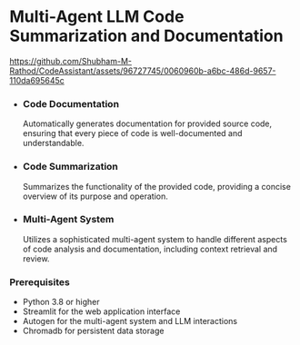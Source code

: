 # Multi-Agent LLM Code Summarization and Documentation

https://github.com/Shubham-M-Rathod/CodeAssistant/assets/96727745/0060960b-a6bc-486d-9657-110da695645c

<ul>
<li shape='square'><h3>Code Documentation</h3>Automatically generates documentation for provided source code, ensuring that every piece of code is well-documented and understandable.</li>
<li shape='square'><h3>Code Summarization</h3>Summarizes the functionality of the provided code, providing a concise overview of its purpose and operation.</li>
<li shape='square'><h3>Multi-Agent System</h3>Utilizes a sophisticated multi-agent system to handle different aspects of code analysis and documentation, including context retrieval and review.</li>
</ul>

<h3>Prerequisites</h3>
<ul>
<li shape='square'>
Python 3.8 or higher</li>
<li shape='square'>
Streamlit for the web application interface</li>
<li shape='square'>
Autogen for the multi-agent system and LLM interactions</li>
<li shape='square'>
Chromadb for persistent data storage</li>
